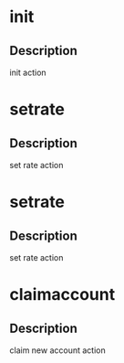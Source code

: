 <h1 class="contract">init</h1>

## Description

init action

<h1 class="contract">setrate</h1>

## Description

set rate action

<h1 class="contract">setrate</h1>

## Description

set rate action


<h1 class="contract">claimaccount</h1>

## Description

claim new account action
